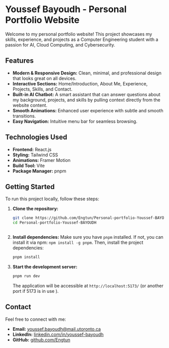 # Youssef Bayoudh - Personal Portfolio Website

Welcome to my personal portfolio website! This project showcases my skills, experience, and projects as a Computer Engineering student with a passion for AI, Cloud Computing, and Cybersecurity.

## Features

*   **Modern & Responsive Design:** Clean, minimal, and professional design that looks great on all devices.
*   **Interactive Sections:** Home/Introduction, About Me, Experience, Projects, Skills, and Contact.
*   **Built-in AI Chatbot:** A smart assistant that can answer questions about my background, projects, and skills by pulling context directly from the website content.
*   **Smooth Animations:** Enhanced user experience with subtle and smooth transitions.
*   **Easy Navigation:** Intuitive menu bar for seamless browsing.

## Technologies Used

*   **Frontend:** React.js
*   **Styling:** Tailwind CSS
*   **Animations:** Framer Motion
*   **Build Tool:** Vite
*   **Package Manager:** pnpm

## Getting Started

To run this project locally, follow these steps:

1.  **Clone the repository:**
    ```bash
    git clone https://github.com/Engtun/Personal-portfolio-Youssef-BAYOUDH.git
    cd Personal-portfolio-Youssef-BAYOUDH
  

2.  **Install dependencies:**
    Make sure you have `pnpm` installed. If not, you can install it via npm: `npm install -g pnpm`.
    Then, install the project dependencies:
    ```bash
    pnpm install
    ```

3.  **Start the development server:**
    ```bash
    pnpm run dev
    ```
    The application will be accessible at `http://localhost:5173/` (or another port if 5173 is in use ).


## Contact

Feel free to connect with me:

*   **Email:** youssef.bayoudh@mail.utoronto.ca
*   **LinkedIn:** [linkedin.com/in/youssef-bayoudh](https://tn.linkedin.com/in/youssef-bayoudh )
*   **GitHub:** [github.com/Engtun](https://github.com/Engtun )

